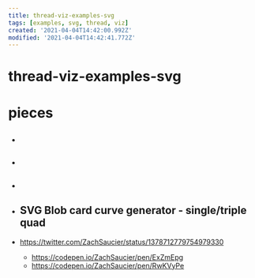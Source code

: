 ```yaml
---
title: thread-viz-examples-svg
tags: [examples, svg, thread, viz]
created: '2021-04-04T14:42:00.992Z'
modified: '2021-04-04T14:42:41.772Z'
---
```


# thread-viz-examples-svg

# pieces

- ## 

- ## 

- ## 

- ## SVG Blob card curve generator - single/triple quad
- https://twitter.com/ZachSaucier/status/1378712779754979330
  - https://codepen.io/ZachSaucier/pen/ExZmEpg
  - https://codepen.io/ZachSaucier/pen/RwKVyPe
